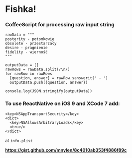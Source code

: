 
# Fishka!

### CoffeeScript for processing raw input string

```
rawData = """
posterity - potomkowie
obsolete - przestarzały
desire - pragnienie
fidelity - wierność
"""

outputData = []
rawRows = rawData.split(/\n/)
for rawRow in rawRows
  [question, answer] = rawRow.sanswerit(' - ')
  outputData.push({question, answer})

console.log(JSON.stringify(outputData))
```

### To use __ReactNative on iOS 9 and XCode 7__ add:

```
<key>NSAppTransportSecurity</key>
<dict>
  <key>NSAllowsArbitraryLoads</key>
  <true/>
</dict>
```

at `info.plist`

__https://gist.github.com/mnylen/8c4010ab353f4886f89c__
